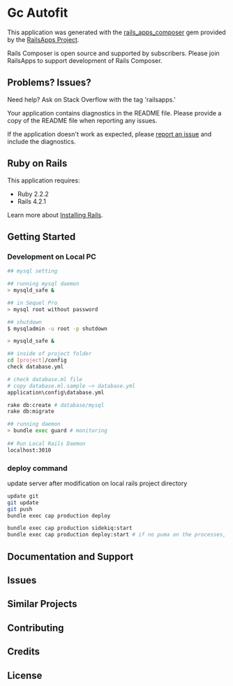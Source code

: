 Gc Autofit
================

This application was generated with the [rails_apps_composer](https://github.com/RailsApps/rails_apps_composer) gem
provided by the [RailsApps Project](http://railsapps.github.io/).

Rails Composer is open source and supported by subscribers. Please join RailsApps to support development of Rails Composer.

Problems? Issues?
-----------

Need help? Ask on Stack Overflow with the tag 'railsapps.'

Your application contains diagnostics in the README file. Please provide a copy of the README file when reporting any issues.

If the application doesn't work as expected, please [report an issue](https://github.com/RailsApps/rails_apps_composer/issues)
and include the diagnostics.

Ruby on Rails
-------------

This application requires:

- Ruby 2.2.2
- Rails 4.2.1

Learn more about [Installing Rails](http://railsapps.github.io/installing-rails.html).

Getting Started
---------------
### Development on Local PC

```bash
## mysql setting

## running mysql daemon
> mysqld_safe &

## in Sequel Pro
> mysql root without password 

## shutdown
$ mysqladmin -u root -p shutdown 

> mysqld_safe &

## inside of project folder
cd [project]/config
check database.yml

# check database.ml file
# copy database.ml.sample —> database.yml
application\config\database.yml

rake db:create # database/mysql 
rake db:migrate

## running daemon
> bundle exec guard # monitoring 
 
## Run Local Rails Daemon
localhost:3010
```

### deploy command

update server after modification on local rails project directory

```bash
update git 
git update
git push
bundle exec cap production deploy

bundle exec cap production sidekiq:start
bundle exec cap production deploy:start # if no puma on the processes, then running (web 504 error?)
```

Documentation and Support
-------------------------

Issues
-------------

Similar Projects
----------------

Contributing
------------

Credits
-------

License
-------